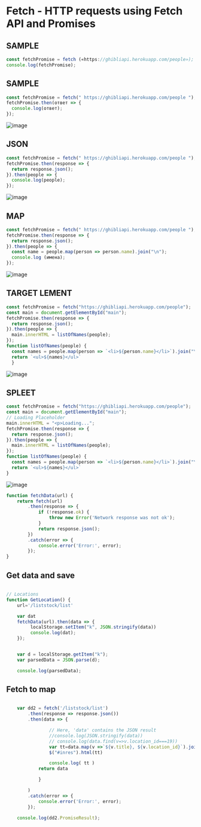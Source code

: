 # Fetch - HTTP requests using Fetch API and Promises

## SAMPLE
```js
const fetchPromise = fetch («https://ghibliapi.herokuapp.com/people»);
console.log(fetchPromise);
```
## SAMPLE
```js
const fetchPromise = fetch(" https://ghibliapi.herokuapp.com/people "); 
fetchPromise.then(ответ => { 
  console.log(ответ); 
});
```
![image](https://github.com/Gitart/Jscore/assets/3950155/9d75d144-5c65-492f-a4eb-d929780af09c)


## JSON
```js
const fetchPromise = fetch(" https://ghibliapi.herokuapp.com/people "); 
fetchPromise.then(response => { 
  return response.json(); 
}).then(people => { 
  console.log(people); 
});
```
![image](https://github.com/Gitart/Jscore/assets/3950155/320a713a-dbc8-4202-81b3-f91188d689c2)

## MAP
```js
const fetchPromise = fetch(" https://ghibliapi.herokuapp.com/people ");
fetchPromise.then(response => { 
  return response.json(); 
}).then(people => { 
  const name = people.map(person => person.name).join("\n"); 
  console.log (имена); 
});
```

![image](https://github.com/Gitart/Jscore/assets/3950155/4625bca9-ee44-44b7-a7a1-833ac55e4b9a)


## TARGET LEMENT
```js
const fetchPromise = fetch("https://ghibliapi.herokuapp.com/people");
const main = document.getElementById("main");
fetchPromise.then(response => {
  return response.json();
}).then(people => {
  main.innerHTML = listOfNames(people);
});
function listOfNames(people) {
  const names = people.map(person => `<li>${person.name}</li>`).join("\n");
  return `<ul>${names}</ul>`
  }
  ```
![image](https://github.com/Gitart/Jscore/assets/3950155/0ed6795d-42f3-405c-b6cb-6ad52681aa65)

## SPLEET
```js
const fetchPromise = fetch("https://ghibliapi.herokuapp.com/people");
const main = document.getElementById("main");
// Loading Placeholder
main.innerHTML = "<p>Loading...";
fetchPromise.then(response => {
  return response.json();
}).then(people => {
  main.innerHTML = listOfNames(people);
});
function listOfNames(people) {
  const names = people.map(person => `<li>${person.name}</li>`).join("\n");
  return `<ul>${names}</ul>`
}
```

![image](https://github.com/Gitart/Jscore/assets/3950155/39696d75-407b-4694-a4b3-14dbd45ced65)














```js
function fetchData(url) {
    return fetch(url)
        .then(response => {
            if (!response.ok) {
                throw new Error('Network response was not ok');
            }
            return response.json();
        })
        .catch(error => {
            console.error('Error:', error);
        });
}
```

## Get data and save
```js

// Locations
function GetLocation() {
    url='/liststock/list'

    var dat
    fetchData(url).then(data => {
         localStorage.setItem("k", JSON.stringify(data))
         console.log(dat);
    });


    var d = localStorage.getItem("k");
    var parsedData = JSON.parse(d);

    console.log(parsedData);
```
## Fetch to map
```js

    var dd2 = fetch('/liststock/list')
        .then(response => response.json())
        .then(data => {

                // Here, 'data' contains the JSON result
                //console.log(JSON.stringify(data))
                // console.log(data.find(v=>v.location_id===19))
                var tt=data.map(v =>`${v.title}, ${v.location_id}`).join("<hr>")
                $("#inres").html(tt)

                console.log( tt )
            return data

            }

        )
        .catch(error => {
            console.error('Error:', error);
        });

    console.log(dd2.PromiseResult);
```


